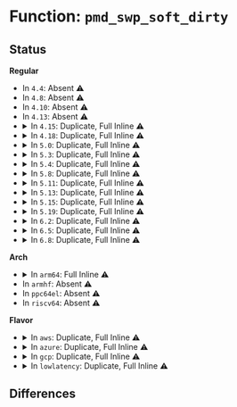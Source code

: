 # Function: <code>pmd_swp_soft_dirty</code>

## Status
<b>Regular</b>
<ul>
<li>
In <code>4.4</code>: Absent ⚠️
</li>
<li>
In <code>4.8</code>: Absent ⚠️
</li>
<li>
In <code>4.10</code>: Absent ⚠️
</li>
<li>
In <code>4.13</code>: Absent ⚠️
</li>
<li>
<details>
<summary>In <code>4.15</code>: Duplicate, Full Inline ⚠️</summary>

**Collision:** Static Duplication

**Inline:** Full

**Transformation:** False

**Instances:**

```
In mm/gup.c (ffffffff812067bf)
Location: arch/x86/include/asm/pgtable.h:1187
Inline: True
Inline callers:
  - mm/gup.c:follow_pmd_mask
```
```
In mm/memory.c (0)
Location: arch/x86/include/asm/pgtable.h:1187
Inline: False
```
```
In mm/page_vma_mapped.c (ffffffff8121a438)
Location: arch/x86/include/asm/pgtable.h:1187
Inline: True
```
```
In mm/mempolicy.c (0)
Location: arch/x86/include/asm/pgtable.h:1187
Inline: True
```
```
In mm/migrate.c (ffffffff8124cef5)
Location: arch/x86/include/asm/pgtable.h:1187
Inline: True
Inline callers:
  - mm/migrate.c:pmd_migration_entry_wait
```
```
In mm/huge_memory.c (0)
Location: arch/x86/include/asm/pgtable.h:1187
Inline: False
```
```
In fs/proc/task_mmu.c (ffffffff812ec4f7)
Location: arch/x86/include/asm/pgtable.h:1187
Inline: True
Inline callers:
  - fs/proc/task_mmu.c:pagemap_pmd_range
```
</details>
</li>
<li>
<details>
<summary>In <code>4.18</code>: Duplicate, Full Inline ⚠️</summary>

**Collision:** Static Duplication

**Inline:** Full

**Transformation:** False

**Instances:**

```
In mm/gup.c (0)
Location: arch/x86/include/asm/pgtable.h:1253
Inline: True
```
```
In mm/memory.c (0)
Location: arch/x86/include/asm/pgtable.h:1253
Inline: True
```
```
In mm/page_vma_mapped.c (ffffffff8123cb1b)
Location: arch/x86/include/asm/pgtable.h:1253
Inline: True
Inline callers:
  - mm/page_vma_mapped.c:page_vma_mapped_walk
  - mm/page_vma_mapped.c:page_vma_mapped_walk
```
```
In mm/mempolicy.c (0)
Location: arch/x86/include/asm/pgtable.h:1253
Inline: True
```
```
In mm/migrate.c (ffffffff812709fc)
Location: arch/x86/include/asm/pgtable.h:1253
Inline: True
Inline callers:
  - mm/migrate.c:pmd_migration_entry_wait
```
```
In mm/huge_memory.c (ffffffff81279a53)
Location: arch/x86/include/asm/pgtable.h:1253
Inline: True
Inline callers:
  - mm/huge_memory.c:remove_migration_pmd
  - mm/huge_memory.c:remove_migration_pmd
  - mm/huge_memory.c:__split_huge_pmd
  - mm/huge_memory.c:change_huge_pmd
  - mm/huge_memory.c:copy_huge_pmd
```
```
In fs/proc/task_mmu.c (ffffffff81319aec)
Location: arch/x86/include/asm/pgtable.h:1253
Inline: True
Inline callers:
  - fs/proc/task_mmu.c:pagemap_pmd_range
  - fs/proc/task_mmu.c:pagemap_pmd_range
```
</details>
</li>
<li>
<details>
<summary>In <code>5.0</code>: Duplicate, Full Inline ⚠️</summary>

**Collision:** Static Duplication

**Inline:** Full

**Transformation:** False

**Instances:**

```
In mm/gup.c (0)
Location: arch/x86/include/asm/pgtable.h:1342
Inline: True
```
```
In mm/memory.c (0)
Location: arch/x86/include/asm/pgtable.h:1342
Inline: True
```
```
In mm/page_vma_mapped.c (ffffffff81250ff1)
Location: arch/x86/include/asm/pgtable.h:1342
Inline: True
Inline callers:
  - mm/page_vma_mapped.c:page_vma_mapped_walk
  - mm/page_vma_mapped.c:page_vma_mapped_walk
```
```
In mm/mempolicy.c (0)
Location: arch/x86/include/asm/pgtable.h:1342
Inline: True
```
```
In mm/migrate.c (ffffffff8128501c)
Location: arch/x86/include/asm/pgtable.h:1342
Inline: True
Inline callers:
  - mm/migrate.c:pmd_migration_entry_wait
```
```
In mm/huge_memory.c (ffffffff8128e033)
Location: arch/x86/include/asm/pgtable.h:1342
Inline: True
Inline callers:
  - mm/huge_memory.c:remove_migration_pmd
  - mm/huge_memory.c:remove_migration_pmd
  - mm/huge_memory.c:__split_huge_pmd_locked
  - mm/huge_memory.c:__split_huge_pmd_locked
  - mm/huge_memory.c:change_huge_pmd
  - mm/huge_memory.c:copy_huge_pmd
```
```
In mm/hmm.c (0)
Location: arch/x86/include/asm/pgtable.h:1342
Inline: True
```
```
In fs/proc/task_mmu.c (ffffffff81330bc5)
Location: arch/x86/include/asm/pgtable.h:1342
Inline: True
Inline callers:
  - fs/proc/task_mmu.c:pagemap_pmd_range
  - fs/proc/task_mmu.c:pagemap_pmd_range
```
</details>
</li>
<li>
<details>
<summary>In <code>5.3</code>: Duplicate, Full Inline ⚠️</summary>

**Collision:** Static Duplication

**Inline:** Full

**Transformation:** False

**Instances:**

```
In mm/gup.c (0)
Location: arch/x86/include/asm/pgtable.h:1362
Inline: True
```
```
In mm/memory.c (0)
Location: arch/x86/include/asm/pgtable.h:1362
Inline: True
```
```
In mm/page_vma_mapped.c (ffffffff812632d8)
Location: arch/x86/include/asm/pgtable.h:1362
Inline: True
Inline callers:
  - mm/page_vma_mapped.c:page_vma_mapped_walk
  - mm/page_vma_mapped.c:page_vma_mapped_walk
```
```
In mm/mempolicy.c (0)
Location: arch/x86/include/asm/pgtable.h:1362
Inline: True
```
```
In mm/migrate.c (ffffffff8129f68b)
Location: arch/x86/include/asm/pgtable.h:1362
Inline: True
Inline callers:
  - mm/migrate.c:pmd_migration_entry_wait
```
```
In mm/huge_memory.c (ffffffff812a89bd)
Location: arch/x86/include/asm/pgtable.h:1362
Inline: True
Inline callers:
  - mm/huge_memory.c:remove_migration_pmd
  - mm/huge_memory.c:remove_migration_pmd
  - mm/huge_memory.c:__split_huge_pmd_locked
  - mm/huge_memory.c:__split_huge_pmd_locked
  - mm/huge_memory.c:change_huge_pmd
  - mm/huge_memory.c:copy_huge_pmd
```
```
In mm/hmm.c (0)
Location: arch/x86/include/asm/pgtable.h:1362
Inline: True
```
```
In fs/proc/task_mmu.c (ffffffff813589e6)
Location: arch/x86/include/asm/pgtable.h:1362
Inline: True
Inline callers:
  - fs/proc/task_mmu.c:pagemap_pmd_range
  - fs/proc/task_mmu.c:pagemap_pmd_range
```
</details>
</li>
<li>
<details>
<summary>In <code>5.4</code>: Duplicate, Full Inline ⚠️</summary>

**Collision:** Static Duplication

**Inline:** Full

**Transformation:** False

**Instances:**

```
In mm/gup.c (0)
Location: arch/x86/include/asm/pgtable.h:1362
Inline: True
```
```
In mm/memory.c (0)
Location: arch/x86/include/asm/pgtable.h:1362
Inline: True
```
```
In mm/page_vma_mapped.c (ffffffff81271a88)
Location: arch/x86/include/asm/pgtable.h:1362
Inline: True
Inline callers:
  - mm/page_vma_mapped.c:page_vma_mapped_walk
  - mm/page_vma_mapped.c:page_vma_mapped_walk
```
```
In mm/mempolicy.c (0)
Location: arch/x86/include/asm/pgtable.h:1362
Inline: True
```
```
In mm/migrate.c (ffffffff812b0a2b)
Location: arch/x86/include/asm/pgtable.h:1362
Inline: True
Inline callers:
  - mm/migrate.c:pmd_migration_entry_wait
```
```
In mm/huge_memory.c (ffffffff812b9f3d)
Location: arch/x86/include/asm/pgtable.h:1362
Inline: True
Inline callers:
  - mm/huge_memory.c:remove_migration_pmd
  - mm/huge_memory.c:remove_migration_pmd
  - mm/huge_memory.c:__split_huge_pmd_locked
  - mm/huge_memory.c:__split_huge_pmd_locked
  - mm/huge_memory.c:change_huge_pmd
  - mm/huge_memory.c:copy_huge_pmd
```
```
In mm/hmm.c (0)
Location: arch/x86/include/asm/pgtable.h:1362
Inline: True
```
```
In fs/proc/task_mmu.c (ffffffff81370c36)
Location: arch/x86/include/asm/pgtable.h:1362
Inline: True
Inline callers:
  - fs/proc/task_mmu.c:pagemap_pmd_range
  - fs/proc/task_mmu.c:pagemap_pmd_range
```
</details>
</li>
<li>
<details>
<summary>In <code>5.8</code>: Duplicate, Full Inline ⚠️</summary>

**Collision:** Static Duplication

**Inline:** Full

**Transformation:** False

**Instances:**

```
In mm/gup.c (0)
Location: arch/x86/include/asm/pgtable.h:1323
Inline: True
```
```
In mm/memory.c (0)
Location: arch/x86/include/asm/pgtable.h:1323
Inline: False
```
```
In mm/page_vma_mapped.c (ffffffff812a208d)
Location: arch/x86/include/asm/pgtable.h:1323
Inline: True
Inline callers:
  - mm/page_vma_mapped.c:page_vma_mapped_walk
```
```
In mm/mempolicy.c (0)
Location: arch/x86/include/asm/pgtable.h:1323
Inline: True
```
```
In mm/migrate.c (ffffffff812e6b6b)
Location: arch/x86/include/asm/pgtable.h:1323
Inline: True
Inline callers:
  - mm/migrate.c:pmd_migration_entry_wait
```
```
In mm/huge_memory.c (0)
Location: arch/x86/include/asm/pgtable.h:1323
Inline: False
```
```
In mm/hmm.c (0)
Location: arch/x86/include/asm/pgtable.h:1323
Inline: False
```
```
In fs/proc/task_mmu.c (ffffffff813b86f2)
Location: arch/x86/include/asm/pgtable.h:1323
Inline: True
Inline callers:
  - fs/proc/task_mmu.c:pagemap_pmd_range
  - fs/proc/task_mmu.c:pagemap_pmd_range
```
</details>
</li>
<li>
<details>
<summary>In <code>5.11</code>: Duplicate, Full Inline ⚠️</summary>

**Collision:** Static Duplication

**Inline:** Full

**Transformation:** False

**Instances:**

```
In mm/gup.c (0)
Location: arch/x86/include/asm/pgtable.h:1319
Inline: True
```
```
In mm/memory.c (0)
Location: arch/x86/include/asm/pgtable.h:1319
Inline: False
```
```
In mm/page_vma_mapped.c (ffffffff812ad9d4)
Location: arch/x86/include/asm/pgtable.h:1319
Inline: True
Inline callers:
  - mm/page_vma_mapped.c:page_vma_mapped_walk
```
```
In mm/mempolicy.c (0)
Location: arch/x86/include/asm/pgtable.h:1319
Inline: True
```
```
In mm/migrate.c (ffffffff812f1ebb)
Location: arch/x86/include/asm/pgtable.h:1319
Inline: True
Inline callers:
  - mm/migrate.c:pmd_migration_entry_wait
```
```
In mm/huge_memory.c (0)
Location: arch/x86/include/asm/pgtable.h:1319
Inline: False
```
```
In mm/hmm.c (0)
Location: arch/x86/include/asm/pgtable.h:1319
Inline: False
```
```
In fs/proc/task_mmu.c (ffffffff813ca122)
Location: arch/x86/include/asm/pgtable.h:1319
Inline: True
Inline callers:
  - fs/proc/task_mmu.c:pagemap_pmd_range
  - fs/proc/task_mmu.c:pagemap_pmd_range
```
</details>
</li>
<li>
<details>
<summary>In <code>5.13</code>: Duplicate, Full Inline ⚠️</summary>

**Collision:** Static Duplication

**Inline:** Full

**Transformation:** False

**Instances:**

```
In mm/gup.c (ffffffff8129816b)
Location: arch/x86/include/asm/pgtable.h:1319
Inline: True
```
```
In mm/memory.c (0)
Location: arch/x86/include/asm/pgtable.h:1319
Inline: False
```
```
In mm/page_vma_mapped.c (ffffffff812b2d61)
Location: arch/x86/include/asm/pgtable.h:1319
Inline: True
Inline callers:
  - mm/page_vma_mapped.c:page_vma_mapped_walk
  - mm/page_vma_mapped.c:page_vma_mapped_walk
```
```
In mm/mempolicy.c (ffffffff812e1d67)
Location: arch/x86/include/asm/pgtable.h:1319
Inline: True
```
```
In mm/migrate.c (ffffffff812f81b3)
Location: arch/x86/include/asm/pgtable.h:1319
Inline: True
Inline callers:
  - mm/migrate.c:pmd_migration_entry_wait
  - mm/migrate.c:pmd_migration_entry_wait
```
```
In mm/huge_memory.c (0)
Location: arch/x86/include/asm/pgtable.h:1319
Inline: False
```
```
In mm/hmm.c (0)
Location: arch/x86/include/asm/pgtable.h:1319
Inline: False
```
```
In fs/proc/task_mmu.c (ffffffff813d0cce)
Location: arch/x86/include/asm/pgtable.h:1319
Inline: True
Inline callers:
  - fs/proc/task_mmu.c:pagemap_pmd_range
  - fs/proc/task_mmu.c:pagemap_pmd_range
```
</details>
</li>
<li>
<details>
<summary>In <code>5.15</code>: Duplicate, Full Inline ⚠️</summary>

**Collision:** Static Duplication

**Inline:** Full

**Transformation:** False

**Instances:**

```
In mm/gup.c (ffffffff812d8ba9)
Location: arch/x86/include/asm/pgtable.h:1290
Inline: True
```
```
In mm/memory.c (0)
Location: arch/x86/include/asm/pgtable.h:1290
Inline: False
```
```
In mm/page_vma_mapped.c (ffffffff812f4921)
Location: arch/x86/include/asm/pgtable.h:1290
Inline: True
Inline callers:
  - mm/page_vma_mapped.c:page_vma_mapped_walk
  - mm/page_vma_mapped.c:page_vma_mapped_walk
```
```
In mm/mempolicy.c (ffffffff81328e45)
Location: arch/x86/include/asm/pgtable.h:1290
Inline: True
```
```
In mm/migrate.c (ffffffff81342813)
Location: arch/x86/include/asm/pgtable.h:1290
Inline: True
Inline callers:
  - mm/migrate.c:pmd_migration_entry_wait
  - mm/migrate.c:pmd_migration_entry_wait
```
```
In mm/huge_memory.c (0)
Location: arch/x86/include/asm/pgtable.h:1290
Inline: False
```
```
In mm/hmm.c (0)
Location: arch/x86/include/asm/pgtable.h:1290
Inline: False
```
```
In fs/proc/task_mmu.c (ffffffff81422491)
Location: arch/x86/include/asm/pgtable.h:1290
Inline: True
Inline callers:
  - fs/proc/task_mmu.c:pagemap_pmd_range
  - fs/proc/task_mmu.c:pagemap_pmd_range
```
</details>
</li>
<li>
<details>
<summary>In <code>5.19</code>: Duplicate, Full Inline ⚠️</summary>

**Collision:** Static Duplication

**Inline:** Full

**Transformation:** False

**Instances:**

```
In mm/memory.c (0)
Location: arch/x86/include/asm/pgtable.h:1324
Inline: False
```
```
In mm/page_vma_mapped.c (ffffffff81358854)
Location: arch/x86/include/asm/pgtable.h:1324
Inline: True
Inline callers:
  - mm/page_vma_mapped.c:page_vma_mapped_walk
  - mm/page_vma_mapped.c:page_vma_mapped_walk
```
```
In mm/mempolicy.c (ffffffff81397fd0)
Location: arch/x86/include/asm/pgtable.h:1324
Inline: True
```
```
In mm/migrate.c (ffffffff813b4d56)
Location: arch/x86/include/asm/pgtable.h:1324
Inline: True
Inline callers:
  - mm/migrate.c:pmd_migration_entry_wait
  - mm/migrate.c:pmd_migration_entry_wait
```
```
In mm/huge_memory.c (0)
Location: arch/x86/include/asm/pgtable.h:1324
Inline: False
```
```
In mm/hmm.c (0)
Location: arch/x86/include/asm/pgtable.h:1324
Inline: False
```
```
In fs/proc/task_mmu.c (ffffffff8149b76b)
Location: arch/x86/include/asm/pgtable.h:1324
Inline: True
Inline callers:
  - fs/proc/task_mmu.c:pagemap_pmd_range
  - fs/proc/task_mmu.c:pagemap_pmd_range
  - fs/proc/task_mmu.c:clear_refs_pte_range
```
</details>
</li>
<li>
<details>
<summary>In <code>6.2</code>: Duplicate, Full Inline ⚠️</summary>

**Collision:** Static Duplication

**Inline:** Full

**Transformation:** False

**Instances:**

```
In mm/memory.c (0)
Location: arch/x86/include/asm/pgtable.h:1342
Inline: False
```
```
In mm/page_vma_mapped.c (ffffffff813d2f51)
Location: arch/x86/include/asm/pgtable.h:1342
Inline: True
Inline callers:
  - mm/page_vma_mapped.c:page_vma_mapped_walk
  - mm/page_vma_mapped.c:page_vma_mapped_walk
```
```
In mm/mempolicy.c (ffffffff81417d4b)
Location: arch/x86/include/asm/pgtable.h:1342
Inline: True
```
```
In mm/migrate.c (ffffffff81433f06)
Location: arch/x86/include/asm/pgtable.h:1342
Inline: True
Inline callers:
  - mm/migrate.c:pmd_migration_entry_wait
  - mm/migrate.c:pmd_migration_entry_wait
```
```
In mm/huge_memory.c (0)
Location: arch/x86/include/asm/pgtable.h:1342
Inline: False
```
```
In mm/hmm.c (0)
Location: arch/x86/include/asm/pgtable.h:1342
Inline: False
```
```
In fs/proc/task_mmu.c (ffffffff8152fc4e)
Location: arch/x86/include/asm/pgtable.h:1342
Inline: True
Inline callers:
  - fs/proc/task_mmu.c:pagemap_pmd_range
  - fs/proc/task_mmu.c:pagemap_pmd_range
  - fs/proc/task_mmu.c:clear_refs_pte_range
```
</details>
</li>
<li>
<details>
<summary>In <code>6.5</code>: Duplicate, Full Inline ⚠️</summary>

**Collision:** Static Duplication

**Inline:** Full

**Transformation:** False

**Instances:**

```
In mm/memory.c (0)
Location: arch/x86/include/asm/pgtable.h:1340
Inline: False
```
```
In mm/page_vma_mapped.c (ffffffff81407bcc)
Location: arch/x86/include/asm/pgtable.h:1340
Inline: True
Inline callers:
  - mm/page_vma_mapped.c:page_vma_mapped_walk
  - mm/page_vma_mapped.c:page_vma_mapped_walk
```
```
In mm/pgtable-generic.c (ffffffff8140989f)
Location: arch/x86/include/asm/pgtable.h:1340
Inline: True
Inline callers:
  - mm/pgtable-generic.c:__pte_offset_map
```
```
In mm/mempolicy.c (ffffffff8144b48a)
Location: arch/x86/include/asm/pgtable.h:1340
Inline: True
```
```
In mm/migrate.c (ffffffff81469856)
Location: arch/x86/include/asm/pgtable.h:1340
Inline: True
Inline callers:
  - mm/migrate.c:pmd_migration_entry_wait
  - mm/migrate.c:pmd_migration_entry_wait
```
```
In mm/huge_memory.c (0)
Location: arch/x86/include/asm/pgtable.h:1340
Inline: False
```
```
In mm/hmm.c (0)
Location: arch/x86/include/asm/pgtable.h:1340
Inline: False
```
```
In fs/proc/task_mmu.c (ffffffff81567b70)
Location: arch/x86/include/asm/pgtable.h:1340
Inline: True
Inline callers:
  - fs/proc/task_mmu.c:pagemap_pmd_range
  - fs/proc/task_mmu.c:pagemap_pmd_range
  - fs/proc/task_mmu.c:clear_refs_pte_range
```
</details>
</li>
<li>
<details>
<summary>In <code>6.8</code>: Duplicate, Full Inline ⚠️</summary>

**Collision:** Static Duplication

**Inline:** Full

**Transformation:** False

**Instances:**

```
In mm/memory.c (ffffffff81421126)
Location: arch/x86/include/asm/pgtable.h:1568
Inline: True
Inline callers:
  - mm/memory.c:__handle_mm_fault
```
```
In mm/page_vma_mapped.c (ffffffff81434290)
Location: arch/x86/include/asm/pgtable.h:1568
Inline: True
Inline callers:
  - mm/page_vma_mapped.c:page_vma_mapped_walk
  - mm/page_vma_mapped.c:page_vma_mapped_walk
```
```
In mm/pgtable-generic.c (ffffffff81436100)
Location: arch/x86/include/asm/pgtable.h:1568
Inline: True
Inline callers:
  - mm/pgtable-generic.c:__pte_offset_map
```
```
In mm/mempolicy.c (ffffffff81484e5c)
Location: arch/x86/include/asm/pgtable.h:1568
Inline: True
Inline callers:
  - mm/mempolicy.c:queue_folios_pmd
```
```
In mm/migrate.c (ffffffff81498786)
Location: arch/x86/include/asm/pgtable.h:1568
Inline: True
Inline callers:
  - mm/migrate.c:pmd_migration_entry_wait
  - mm/migrate.c:pmd_migration_entry_wait
```
```
In mm/huge_memory.c (ffffffff814a8a1f)
Location: arch/x86/include/asm/pgtable.h:1568
Inline: True
Inline callers:
  - mm/huge_memory.c:remove_migration_pmd
  - mm/huge_memory.c:remove_migration_pmd
  - mm/huge_memory.c:__split_huge_pmd_locked
  - mm/huge_memory.c:__split_huge_pmd_locked
  - mm/huge_memory.c:move_pages_huge_pmd
  - mm/huge_memory.c:change_huge_pmd
  - mm/huge_memory.c:change_huge_pmd
  - mm/huge_memory.c:move_huge_pmd
  - mm/huge_memory.c:zap_huge_pmd
  - mm/huge_memory.c:copy_huge_pmd
```
```
In mm/hmm.c (ffffffff814d60ac)
Location: arch/x86/include/asm/pgtable.h:1568
Inline: True
Inline callers:
  - mm/hmm.c:hmm_vma_walk_pmd
```
```
In fs/proc/task_mmu.c (ffffffff8159edc1)
Location: arch/x86/include/asm/pgtable.h:1568
Inline: True
Inline callers:
  - fs/proc/task_mmu.c:pagemap_thp_category
  - fs/proc/task_mmu.c:pagemap_thp_category
  - fs/proc/task_mmu.c:pagemap_pmd_range
  - fs/proc/task_mmu.c:pagemap_pmd_range
  - fs/proc/task_mmu.c:clear_refs_pte_range
```
</details>
</li>
</ul>
<b>Arch</b>
<ul>
<li>
<details>
<summary>In <code>arm64</code>: Full Inline ⚠️</summary>

**Collision:** Unique Static

**Inline:** Full

**Transformation:** False

**Instances:**

```
In mm/huge_memory.c (0)
Location: include/asm-generic/pgtable.h:783
Inline: True
```
</details>
</li>
<li>
In <code>armhf</code>: Absent ⚠️
</li>
<li>
In <code>ppc64el</code>: Absent ⚠️
</li>
<li>
In <code>riscv64</code>: Absent ⚠️
</li>
</ul>
<b>Flavor</b>
<ul>
<li>
<details>
<summary>In <code>aws</code>: Duplicate, Full Inline ⚠️</summary>

**Collision:** Static Duplication

**Inline:** Full

**Transformation:** False

**Instances:**

```
In mm/gup.c (0)
Location: arch/x86/include/asm/pgtable.h:1362
Inline: True
```
```
In mm/memory.c (0)
Location: arch/x86/include/asm/pgtable.h:1362
Inline: True
```
```
In mm/page_vma_mapped.c (ffffffff8126a0d8)
Location: arch/x86/include/asm/pgtable.h:1362
Inline: True
Inline callers:
  - mm/page_vma_mapped.c:page_vma_mapped_walk
  - mm/page_vma_mapped.c:page_vma_mapped_walk
```
```
In mm/mempolicy.c (0)
Location: arch/x86/include/asm/pgtable.h:1362
Inline: True
```
```
In mm/migrate.c (ffffffff812a900b)
Location: arch/x86/include/asm/pgtable.h:1362
Inline: True
Inline callers:
  - mm/migrate.c:pmd_migration_entry_wait
```
```
In mm/huge_memory.c (ffffffff812b251d)
Location: arch/x86/include/asm/pgtable.h:1362
Inline: True
Inline callers:
  - mm/huge_memory.c:remove_migration_pmd
  - mm/huge_memory.c:remove_migration_pmd
  - mm/huge_memory.c:__split_huge_pmd_locked
  - mm/huge_memory.c:__split_huge_pmd_locked
  - mm/huge_memory.c:change_huge_pmd
  - mm/huge_memory.c:copy_huge_pmd
```
```
In mm/hmm.c (0)
Location: arch/x86/include/asm/pgtable.h:1362
Inline: True
```
```
In fs/proc/task_mmu.c (ffffffff81369216)
Location: arch/x86/include/asm/pgtable.h:1362
Inline: True
Inline callers:
  - fs/proc/task_mmu.c:pagemap_pmd_range
  - fs/proc/task_mmu.c:pagemap_pmd_range
```
</details>
</li>
<li>
<details>
<summary>In <code>azure</code>: Duplicate, Full Inline ⚠️</summary>

**Collision:** Static Duplication

**Inline:** Full

**Transformation:** False

**Instances:**

```
In mm/gup.c (0)
Location: arch/x86/include/asm/pgtable.h:1362
Inline: True
```
```
In mm/memory.c (0)
Location: arch/x86/include/asm/pgtable.h:1362
Inline: True
```
```
In mm/page_vma_mapped.c (ffffffff8125c218)
Location: arch/x86/include/asm/pgtable.h:1362
Inline: True
Inline callers:
  - mm/page_vma_mapped.c:page_vma_mapped_walk
```
```
In mm/mempolicy.c (0)
Location: arch/x86/include/asm/pgtable.h:1362
Inline: True
```
```
In mm/migrate.c (ffffffff8129a987)
Location: arch/x86/include/asm/pgtable.h:1362
Inline: True
Inline callers:
  - mm/migrate.c:pmd_migration_entry_wait
```
```
In mm/huge_memory.c (ffffffff812a38ad)
Location: arch/x86/include/asm/pgtable.h:1362
Inline: True
Inline callers:
  - mm/huge_memory.c:remove_migration_pmd
  - mm/huge_memory.c:remove_migration_pmd
  - mm/huge_memory.c:__split_huge_pmd_locked
```
```
In mm/hmm.c (0)
Location: arch/x86/include/asm/pgtable.h:1362
Inline: True
```
```
In fs/proc/task_mmu.c (ffffffff813594e8)
Location: arch/x86/include/asm/pgtable.h:1362
Inline: True
Inline callers:
  - fs/proc/task_mmu.c:pagemap_pmd_range
```
</details>
</li>
<li>
<details>
<summary>In <code>gcp</code>: Duplicate, Full Inline ⚠️</summary>

**Collision:** Static Duplication

**Inline:** Full

**Transformation:** False

**Instances:**

```
In mm/gup.c (0)
Location: arch/x86/include/asm/pgtable.h:1362
Inline: True
```
```
In mm/memory.c (0)
Location: arch/x86/include/asm/pgtable.h:1362
Inline: True
```
```
In mm/page_vma_mapped.c (ffffffff81267e78)
Location: arch/x86/include/asm/pgtable.h:1362
Inline: True
Inline callers:
  - mm/page_vma_mapped.c:page_vma_mapped_walk
  - mm/page_vma_mapped.c:page_vma_mapped_walk
```
```
In mm/mempolicy.c (0)
Location: arch/x86/include/asm/pgtable.h:1362
Inline: True
```
```
In mm/migrate.c (ffffffff812a6e1b)
Location: arch/x86/include/asm/pgtable.h:1362
Inline: True
Inline callers:
  - mm/migrate.c:pmd_migration_entry_wait
```
```
In mm/huge_memory.c (ffffffff812b032d)
Location: arch/x86/include/asm/pgtable.h:1362
Inline: True
Inline callers:
  - mm/huge_memory.c:remove_migration_pmd
  - mm/huge_memory.c:remove_migration_pmd
  - mm/huge_memory.c:__split_huge_pmd_locked
  - mm/huge_memory.c:__split_huge_pmd_locked
  - mm/huge_memory.c:change_huge_pmd
  - mm/huge_memory.c:copy_huge_pmd
```
```
In mm/hmm.c (0)
Location: arch/x86/include/asm/pgtable.h:1362
Inline: True
```
```
In fs/proc/task_mmu.c (ffffffff81366ce6)
Location: arch/x86/include/asm/pgtable.h:1362
Inline: True
Inline callers:
  - fs/proc/task_mmu.c:pagemap_pmd_range
  - fs/proc/task_mmu.c:pagemap_pmd_range
```
</details>
</li>
<li>
<details>
<summary>In <code>lowlatency</code>: Duplicate, Full Inline ⚠️</summary>

**Collision:** Static Duplication

**Inline:** Full

**Transformation:** False

**Instances:**

```
In mm/gup.c (0)
Location: arch/x86/include/asm/pgtable.h:1362
Inline: True
```
```
In mm/memory.c (0)
Location: arch/x86/include/asm/pgtable.h:1362
Inline: True
```
```
In mm/page_vma_mapped.c (ffffffff812777f7)
Location: arch/x86/include/asm/pgtable.h:1362
Inline: True
Inline callers:
  - mm/page_vma_mapped.c:page_vma_mapped_walk
  - mm/page_vma_mapped.c:page_vma_mapped_walk
```
```
In mm/mempolicy.c (0)
Location: arch/x86/include/asm/pgtable.h:1362
Inline: True
```
```
In mm/migrate.c (ffffffff812b714d)
Location: arch/x86/include/asm/pgtable.h:1362
Inline: True
Inline callers:
  - mm/migrate.c:pmd_migration_entry_wait
```
```
In mm/huge_memory.c (ffffffff812c066d)
Location: arch/x86/include/asm/pgtable.h:1362
Inline: True
Inline callers:
  - mm/huge_memory.c:remove_migration_pmd
  - mm/huge_memory.c:remove_migration_pmd
  - mm/huge_memory.c:__split_huge_pmd_locked
  - mm/huge_memory.c:__split_huge_pmd_locked
  - mm/huge_memory.c:change_huge_pmd
  - mm/huge_memory.c:copy_huge_pmd
```
```
In mm/hmm.c (0)
Location: arch/x86/include/asm/pgtable.h:1362
Inline: True
```
```
In fs/proc/task_mmu.c (ffffffff8137a336)
Location: arch/x86/include/asm/pgtable.h:1362
Inline: True
Inline callers:
  - fs/proc/task_mmu.c:pagemap_pmd_range
  - fs/proc/task_mmu.c:pagemap_pmd_range
```
</details>
</li>
</ul>

## Differences
